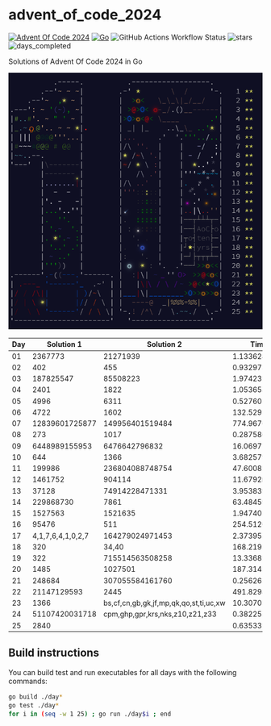 # advent_of_code_2024
[![Advent Of Code 2024](https://img.shields.io/badge/adventofcode-ffff66?logo=adventofcode&logoColor=000000)](https://adventofcode.com/2024)
[![Go](https://img.shields.io/badge/Go-v1.23.3-blue?logo=go&color=%23007EC6)](https://go.dev/)
![GitHub Actions Workflow Status](https://img.shields.io/github/actions/workflow/status/dseres/advent_of_code_2024/go.yml)
![stars](https://img.shields.io/badge/stars_%E2%AD%90-50-yellow)
![days_completed](https://img.shields.io/badge/days_completed-25-red)

Solutions of Advent Of Code 2024 in Go

![2024](screenshot.png "2024")


| Day   | Solution 1           | Solution 2           | Time          |
|-------|----------------------|----------------------|---------------|
| 01    | 2367773              | 21271939             | 1.133624ms    |
| 02    | 402                  | 455                  | 0.932973ms     |
| 03    | 187825547            | 85508223             | 1.974232ms    |
| 04    | 2401                 | 1822                 | 1.053653ms    |
| 05    | 4996                 | 6311                 | 0.527601ms     |
| 06    | 4722                 | 1602                 | 132.529213ms  |
| 07    | 12839601725877       | 149956401519484      | 774.967604ms  |
| 08    | 273                  | 1017                 | 0.287586ms     |
| 09    | 6448989155953        | 6476642796832        | 16.069776ms   |
| 10    | 644                  | 1366                 | 3.682579ms    |
| 11    | 199986               | 236804088748754      | 47.600853ms   |
| 12    | 1461752              | 904114               | 11.6792ms     |
| 13    | 37128                | 74914228471331       | 3.953839ms    |
| 14    | 229868730            | 7861                 | 63.484596ms   |
| 15    | 1527563              | 1521635              | 1.947405ms    |
| 16    | 95476                | 511                  | 254.512624ms  |
| 17    | 4,1,7,6,4,1,0,2,7    | 164279024971453      | 2.373951ms    |
| 18    | 320                  | 34,40                | 168.21975ms   |
| 19    | 322                  | 715514563508258      | 13.336857ms   |
| 20    | 1485                 | 1027501              | 187.314378ms  |
| 21    | 248684               | 307055584161760      | 0.256262ms     |
| 22    | 21147129593          | 2445                 | 491.829853ms  |
| 23    | 1366                 | bs,cf,cn,gb,gk,jf,mp,qk,qo,st,ti,uc,xw | 10.30702ms |
| 24    | 51107420031718       | cpm,ghp,gpr,krs,nks,z10,z21,z33 | 0.382251ms |
| 25    | 2840                 |                      | 0.635332ms     |

## Build instructions

You can build test and run executables for all days with the following commands:
```bash
go build ./day*
go test ./day*
for i in (seq -w 1 25) ; go run ./day$i ; end
```